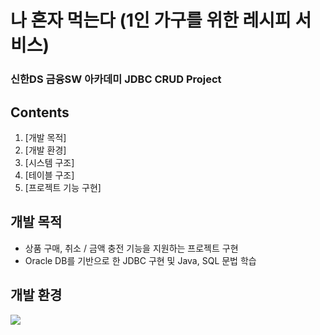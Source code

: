 # 나 혼자 먹는다 (1인 가구를 위한 레시피 서비스)

### 신한DS 금융SW 아카데미 JDBC CRUD Project

## Contents
1. [개발 목적]
2. [개발 환경]
3. [시스템 구조]
4. [테이블 구조]
5. [프로젝트 기능 구현]

## 개발 목적
- 상품 구매, 취소 / 금액 충전 기능을 지원하는 프로젝트 구현
- Oracle DB를 기반으로 한 JDBC 구현 및 Java, SQL 문법 학습

## 개발 환경
<img src="https://img.shields.io/badge/Windows-0078D6?style=for-the-badge&logo=windows&logoColor=white" />
<https://img.shields.io/badge/HTML5-E34F26?style=for-the-badge&logo=html5&logoColor=white> <https://img.shields.io/badge/CSS3-1572B6?style=for-the-badge&logo=css3&logoColor=white>
<https://img.shields.io/badge/JavaScript-F7DF1E?style=for-the-badge&logo=JavaScript&logoColor=white> <https://img.shields.io/badge/jQuery-0769AD?style=for-the-badge&logo=jquery&logoColor=white>
<https://img.shields.io/badge/Java-ED8B00?style=for-the-badge&logo=openjdk&logoColor=white>
<https://img.shields.io/badge/Oracle-F80000?style=for-the-badge&logo=Oracle&logoColor=white>
